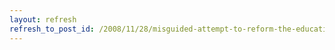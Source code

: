 ```yaml
---
layout: refresh
refresh_to_post_id: /2008/11/28/misguided-attempt-to-reform-the-education-system
---
```

